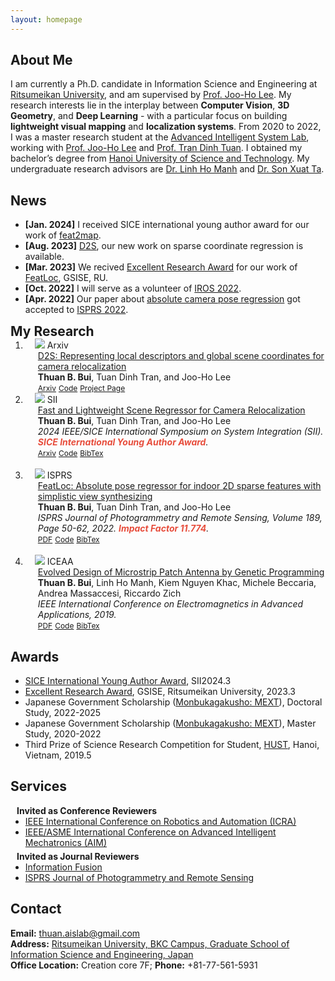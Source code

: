 ```yaml
---
layout: homepage
---
```


## About Me

I am currently a Ph.D. candidate in Information Science and Engineering at [Ritsumeikan University](https://en.ritsumei.ac.jp/), and am supervised by [Prof. Joo-Ho Lee](https://scholar.google.com/citations?user=71HqkKkAAAAJ&hl=en&oi=ao/). My research interests lie in the interplay between **Computer Vision**, **3D Geometry**, and **Deep Learning** - with a particular focus on building **lightweight visual mapping** and **localization systems**. From 2020 to 2022, I was a master  research student at the [Advanced Intelligent System Lab](http://www.aislab.org/index.php/en/), working with [Prof. Joo-Ho Lee](https://scholar.google.com/citations?user=71HqkKkAAAAJ&hl=en&oi=ao/) and [Prof. Tran Dinh Tuan](https://sites.google.com/view/tuantd/). I obtained my bachelor’s degree from [Hanoi University of Science and Technology](https://en.hust.edu.vn/). My undergraduate research advisors are [Dr. Linh Ho Manh](https://scholar.google.com/citations?user=idrSzjoAAAAJ&hl=en&oi=ao/) and [Dr. Son Xuat Ta](https://scholar.google.com/citations?user=UosVsU0AAAAJ&hl=en&oi=ao/).


<!--
<strong style="color:#e74d3c; font-weight:600">I am looking for a postdoc or research scientist position in the US and EU. I would appreciate a ping if you see a job I might fit.</strong>
-->
<!--
- [Blog](https://thuanbb.github.io/blog)
-->

## News 
- **[Jan. 2024]** I received SICE international young author award for our work of [feat2map](https://arxiv.org/abs/2212.01830).
- **[Aug. 2023]** [D2S](https://thpjp.github.io/d2s/), our new work on sparse coordinate regression is available.
- **[Mar. 2023]** We recived [Excellent Research Award](https://www.ritsumei.ac.jp/gsise/news/detail/?id=37) for our work of [FeatLoc](https://www.sciencedirect.com/science/article/abs/pii/S0924271622001241), GSISE, RU.
- **[Oct. 2022]**  I will serve as a volunteer of [IROS 2022](https://iros2022.org/).
- **[Apr. 2022]** Our paper about [absolute camera pose regression](https://www.sciencedirect.com/science/article/abs/pii/S0924271622001241) got accepted to [ISPRS 2022](https://www.sciencedirect.com/journal/isprs-journal-of-photogrammetry-and-remote-sensing).

<h2 id="publications" style="margin: 2px 0px -15px;">My Research <temp style="font-size:15px;"> </temp></h2>

<div class="publications">
<ol class="bibliography">


<li>
<div class="pub-row">
  <div class="col-sm-3 abbr" style="position: relative;padding-right: 15px;padding-left: 15px;">
    <img src= "https://thuanbb.github.io/assets/img/d2s.jpg"
 class="teaser img-fluid z-depth-1">
            <abbr class="badge">Arxiv</abbr>
  </div>
  <div id="peng2021copo" class="col-sm-9" style="position: relative;width: 100%;padding-right: 15px;padding-left: 20px;">
      <div class="title"><a href="https://arxiv.org/abs/2307.15250"> D2S: Representing local descriptors and global scene coordinates for camera relocalization</a></div>
      <div class="author"> <strong>Thuan B. Bui</strong>, Tuan Dinh Tran, and Joo-Ho Lee</div>
      <div class="periodical"><em> </em>
      </div>
    <div class="links">
      <a href="https://arxiv.org/pdf/2307.15250.pdf" class="btn btn-sm z-depth-0" role="button" target="_blank" style="font-size:12px;">Arxiv</a> 
      <a href="https://github.com/ais-lab/feat2map" class="btn btn-sm z-depth-0" role="button" target="_blank" style="font-size:12px;">Code</a>
      <a href="https://thpjp.github.io/d2s/" class="btn btn-sm z-depth-0" role="button" target="_blank" style="font-size:12px;">Project Page</a>
    </div>
  </div>
</div>
</li>

  
<li>
<div class="pub-row">
  <div class="col-sm-3 abbr" style="position: relative;padding-right: 15px;padding-left: 15px;">
    <img src= "https://user-images.githubusercontent.com/115802533/195974848-dcd289dd-3157-42ff-91cd-f5ddbc299e83.png"
 class="teaser img-fluid z-depth-1">
            <abbr class="badge">SII</abbr>
  </div>
  <div id="peng2021copo" class="col-sm-9" style="position: relative;width: 100%;padding-right: 15px;padding-left: 20px;">
      <div class="title"><a href="https://arxiv.org/abs/2212.01830"> Fast and Lightweight Scene Regressor for Camera Relocalization</a></div>
      <div class="author"> <strong>Thuan B. Bui</strong>, Tuan Dinh Tran, and Joo-Ho Lee</div>
      <div class="periodical"><em> 2024 IEEE/SICE International Symposium on System Integration (SII). <strong><i style="color:#e74d3c">SICE International Young Author Award</i></strong>.</em>
      </div>
    <div class="links">
      <a href="https://arxiv.org/pdf/2212.01830.pdf" class="btn btn-sm z-depth-0" role="button" target="_blank" style="font-size:12px;">Arxiv</a> 
      <a href="https://github.com/ais-lab/feat2map" class="btn btn-sm z-depth-0" role="button" target="_blank" style="font-size:12px;">Code</a>
      <a href="https://thuanbb.github.io/BibTeX/bui2022fast.txt" class="btn btn-sm z-depth-0" role="button" target="_blank" style="font-size:12px;">BibTex</a>
    </div>
  </div>
</div>
</li>
  
  
<br>
  
  
<li>
<div class="pub-row">
  <div class="col-sm-3 abbr" style="position: relative;padding-right: 15px;padding-left: 15px;">
    <img src= "https://user-images.githubusercontent.com/115802533/195971550-3b00e285-acd0-45e2-89a8-de58e6bd2382.jpg"
 class="teaser img-fluid z-depth-1">
            <abbr class="badge">ISPRS</abbr>
  </div>
  <div id="peng2021copo" class="col-sm-9" style="position: relative;width: 100%;padding-right: 15px;padding-left: 20px;">
      <div class="title"><a href="https://www.sciencedirect.com/science/article/abs/pii/S0924271622001241">FeatLoc: Absolute pose regressor for indoor 2D sparse features with simplistic view synthesizing</a></div>
      <div class="author"> <strong>Thuan B. Bui</strong>, Tuan Dinh Tran, and Joo-Ho Lee</div>
      <div class="periodical"><em>ISPRS Journal of Photogrammetry and Remote Sensing, Volume 189, Page 50-62, 2022. <strong><i style="color:#e74d3c">Impact Factor 11.774</i></strong>. </em>
      </div>
    <div class="links">
      <a href="https://thuanbb.github.io/archive/bach2022featlocJSPRS.pdf" class="btn btn-sm z-depth-0" role="button" target="_blank" style="font-size:12px;">PDF</a>
      <a href="https://github.com/ais-lab/FeatLoc" class="btn btn-sm z-depth-0" role="button" target="_blank" style="font-size:12px;">Code</a>
      <a href="https://thuanbb.github.io/BibTeX/bach2022featloc.txt" class="btn btn-sm z-depth-0" role="button" target="_blank" style="font-size:12px;">BibTex</a>
    </div>
  </div>
</div>
</li>

<br>
  
<li>
<div class="pub-row">
  <div class="col-sm-3 abbr" style="position: relative;padding-right: 15px;padding-left: 15px;">
    <img src= "https://user-images.githubusercontent.com/115802533/195973863-cc02e1ee-84fc-4d1b-a26b-437e528b2e81.png"
class="teaser img-fluid z-depth-1">
            <abbr class="badge">ICEAA</abbr>
  </div>
  <div id="peng2021copo" class="col-sm-9" style="position: relative;width: 100%;padding-right: 15px;padding-left: 20px;">
      <div class="title"><a href="https://ieeexplore.ieee.org/abstract/document/8879155">Evolved Design of Microstrip Patch Antenna by Genetic Programming</a></div>
      <div class="author"><strong>Thuan B. Bui</strong>, Linh Ho Manh, Kiem Nguyen Khac, Michele Beccaria, Andrea Massaccesi, Riccardo Zich</div>
      <div class="periodical"><em>IEEE International Conference on Electromagnetics in Advanced Applications, 2019.</em>
      </div>
    <div class="links">
      <a href="https://ieeexplore.ieee.org/abstract/document/8879155" class="btn btn-sm z-depth-0" role="button" target="_blank" style="font-size:12px;">PDF</a>
      <a href="https://github.com/thuanaislab/Genetic-Programing-for-automated-design-microstrip-antenna/" class="btn btn-sm z-depth-0" role="button" target="_blank" style="font-size:12px;">Code</a>
      <a href="https://thuanbb.github.io/BibTeX/bach2019evolved.txt" class="btn btn-sm z-depth-0" role="button" target="_blank" style="font-size:12px;">BibTex</a>
    </div>
  </div>
</div>
</li>

</ol>
</div>

## Awards
- [SICE International Young Author Award](https://sice-si.org/sii2024/page/award.html), SII2024.3
- [Excellent Research Award](https://www.ritsumei.ac.jp/gsise/news/detail/?id=37), GSISE, Ritsumeikan University, 2023.3
- Japanese Government Scholarship ([Monbukagakusho: MEXT](https://www.mext.go.jp/en/index.htm)), Doctoral Study, 2022-2025
- Japanese Government Scholarship ([Monbukagakusho: MEXT](https://www.mext.go.jp/en/index.htm)), Master Study, 2020-2022
- Third Prize of Science Research Competition for Student, [HUST](https://en.hust.edu.vn), Hanoi, Vietnam, 2019.5

## Services

<h4 style="margin:0 10px 0;">Invited as Conference Reviewers</h4>

<ul style="margin:0 0 5px;">
  <li><a href="https://www.icra2023.org/"><autocolor>IEEE International Conference on Robotics and Automation (ICRA)</autocolor></a></li>
  <li><a href="https://www.aim2022.org/"><autocolor>IEEE/ASME International Conference on Advanced Intelligent Mechatronics (AIM)</autocolor></a></li>
</ul>

<h4 style="margin:0 10px 0;">Invited as Journal Reviewers</h4>

<ul style="margin:0 0 20px;">
  <li><a href="https://www.sciencedirect.com/journal/information-fusion"><autocolor> Information Fusion </autocolor></a></li>
  <li><a href="https://www.sciencedirect.com/journal/isprs-journal-of-photogrammetry-and-remote-sensing"><autocolor> ISPRS Journal of Photogrammetry and Remote Sensing </autocolor></a></li>
</ul>

## Contact
**Email:** thuan.aislab@gmail.com
<br>
**Address:** [Ritsumeikan University, BKC Campus, Graduate School of Information Science and Engineering, Japan](http://www.aislab.org/index.php/en/)
<br>
**Office Location:** Creation core 7F; **Phone:** +81-77-561-5931
